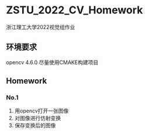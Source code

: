 # ZSTU_2022_CV_Homework
浙江理工大学2022视觉组作业

## 环境要求
opencv 4.6.0
尽量使用CMAKE构建项目

## Homework
### No.1
1. 用opencv打开一张图像
2. 对图像进行仿射变换
3. 保存变换后的图像
